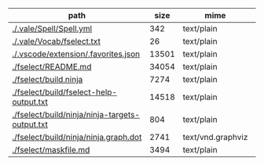 path                                                                                                 |  size   |  mime               |  line_count
-----------------------------------------------------------------------------------------------------|---------|---------------------|------------
[./.vale/Spell/Spell.yml](.././.vale/Spell/Spell.yml)                                                |  342    |  text/plain         |  15
[./.vale/Vocab/fselect.txt](.././.vale/Vocab/fselect.txt)                                            |  26     |  text/plain         |  3
[./.vscode/extension/.favorites.json](.././.vscode/extension/.favorites.json)                        |  13501  |  text/plain         |  432
[./fselect/README.md](.././fselect/README.md)                                                        |  34054  |  text/plain         |  796
[./fselect/build.ninja](.././fselect/build.ninja)                                                    |  7274   |  text/plain         |  227
[./fselect/build/fselect-help-output.txt](.././fselect/build/fselect-help-output.txt)                |  14518  |  text/plain         |  189
[./fselect/build/ninja/ninja-targets-output.txt](.././fselect/build/ninja/ninja-targets-output.txt)  |  804    |  text/plain         |  18
[./fselect/build/ninja/ninja.graph.dot](.././fselect/build/ninja/ninja.graph.dot)                    |  2741   |  text/vnd.graphviz  |  55
[./fselect/maskfile.md](.././fselect/maskfile.md)                                                    |  3494   |  text/plain         |  206
